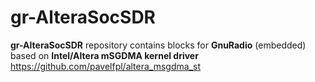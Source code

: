 # gr-AlteraSocSDR

**gr-AlteraSocSDR** repository contains blocks for **GnuRadio** (embedded) based on **Intel/Altera mSGDMA kernel driver**  
https://github.com/pavelfpl/altera_msgdma_st
